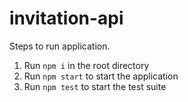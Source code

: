# invitation-api

Steps to run application. 

1. Run `npm i` in the root directory 
2. Run `npm start` to start the application
3. Run `npm test` to start the test suite